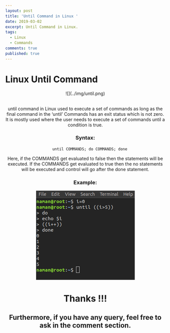 ```yaml
---
layout: post
title: 'Until Command in Linux '
date: 2019-03-02
excerpt: Until Command in Linux.
tags:
  - Linux
  - Commands
comments: true
published: true
---
```

# Linux Until Command

<center>![](../img/until.png)<center>
<br>

until command in Linux used to execute a set of commands as long as the final command in the ‘until’ Commands has an exit status which is not zero. It is mostly used where the user needs to execute a set of commands until a condition is true.

### Syntax:
        until COMMANDS; do COMMANDS; done

Here, if the COMMANDS get evaluated to false then the statements will be executed. If the COMMANDS get evaluated to true then the no statements will be executed and control will go after the done statement.

### Example:

![](../img/until-example.png)


# Thanks !!!

## Furthermore, if you have any query, feel free to ask in the comment section.
